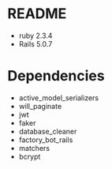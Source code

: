 # README
* ruby 2.3.4
* Rails 5.0.7

# Dependencies
* active_model_serializers
* will_paginate
* jwt
* faker
* database_cleaner
* factory_bot_rails
* matchers
* bcrypt
